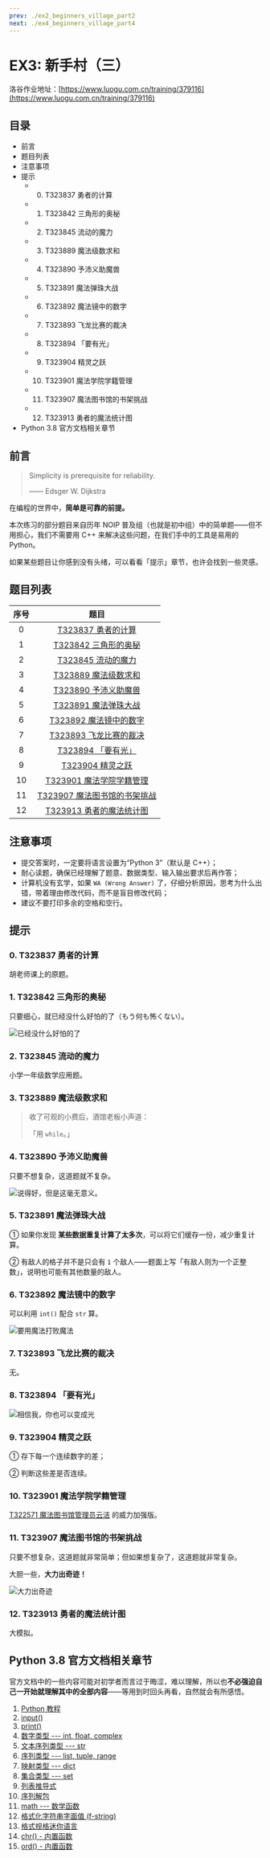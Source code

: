 ```yaml
---
prev: ./ex2_beginners_village_part2
next: ./ex4_beginners_village_part4
---
```


# EX3: 新手村（三）

洛谷作业地址：[https://www.luogu.com.cn/training/379116](https://www.luogu.com.cn/training/379116)

## 目录

- 前言
- 题目列表
- 注意事项
- 提示
  - 0. T323837 勇者的计算
  - 1. T323842 三角形的奥秘
  - 2. T323845 流动的魔力
  - 3. T323889 魔法级数求和
  - 4. T323890 予沛义助魔兽
  - 5. T323891 魔法弹珠大战
  - 6. T323892 魔法镜中的数字
  - 7. T323893 飞龙比赛的裁决
  - 8. T323894 「要有光」
  - 9. T323904 精灵之跃
  - 10. T323901 魔法学院学籍管理
  - 11. T323907 魔法图书馆的书架挑战
  - 12. T323913 勇者的魔法统计图
- Python 3.8 官方文档相关章节

## 前言

> Simplicity is prerequisite for reliability.
>
> —— Edsger W. Dijkstra

在编程的世界中，**简单是可靠的前提。**

本次练习的部分题目来自历年 NOIP 普及组（也就是初中组）中的简单题——但不用担心，我们不需要用 C++ 来解决这些问题，在我们手中的工具是易用的 Python。

如果某些题目让你感到没有头绪，可以看看「提示」章节，也许会找到一些灵感。

## 题目列表

| 序号 | 题目 |
| :----------: | :----------: |
| 0 | [T323837 勇者的计算](https://www.luogu.com.cn/problem/T323837) |
| 1 | [T323842 三角形的奥秘](https://www.luogu.com.cn/problem/T323842) |
| 2 | [T323845 流动的魔力](https://www.luogu.com.cn/problem/T323845) |
| 3 | [T323889 魔法级数求和](https://www.luogu.com.cn/problem/T323889) |
| 4 | [T323890 予沛义助魔兽](https://www.luogu.com.cn/problem/T323890) |
| 5 | [T323891 魔法弹珠大战](https://www.luogu.com.cn/problem/T323891) |
| 6 | [T323892 魔法镜中的数字](https://www.luogu.com.cn/problem/T323892) |
| 7 | [T323893 飞龙比赛的裁决](https://www.luogu.com.cn/problem/T323893) |
| 8 | [T323894 「要有光」](https://www.luogu.com.cn/problem/T323894) |
| 9 | [T323904 精灵之跃](https://www.luogu.com.cn/problem/T323904) |
| 10 | [T323901 魔法学院学籍管理](https://www.luogu.com.cn/problem/T323901) |
| 11 | [T323907 魔法图书馆的书架挑战](https://www.luogu.com.cn/problem/T323907) |
| 12 | [T323913 勇者的魔法统计图](https://www.luogu.com.cn/problem/T323913) |

## 注意事项

- 提交答案时，一定要将语言设置为“Python 3”（默认是 C++）；
- 耐心读题，确保已经理解了题意、数据类型、输入输出要求后再作答；
- 计算机没有玄学，如果 `WA (Wrong Answer)` 了，仔细分析原因，思考为什么出错，带着理由修改代码，而不是盲目修改代码；
- 建议不要打印多余的空格和空行。

## 提示

### 0. T323837 勇者的计算

胡老师课上的原题。

### 1. T323842 三角形的奥秘

只要细心，就已经没什么好怕的了（もう何も怖くない）。

![已经没什么好怕的了](https://res.zhaoji.ac.cn/images/202303230918261.png)

### 2. T323845 流动的魔力

小学一年级数学应用题。

### 3. T323889 魔法级数求和

> 收了可观的小费后，酒馆老板小声道：
>
> 「用 `while`。」

### 4. T323890 予沛义助魔兽

只要不想复杂，这道题就不复杂。

![说得好，但是这毫无意义。](https://res.zhaoji.ac.cn/images/202303230918260.png)

### 5. T323891 魔法弹珠大战

① 如果你发现 **某些数据重复计算了太多次**，可以将它们缓存一份，减少重复计算。

② 有敌人的格子并不是只会有 `1` 个敌人——题面上写「有敌人则为一个正整数」，说明也可能有其他数量的敌人。

### 6. T323892 魔法镜中的数字

可以利用 `int()` 配合 `str` 算。

![要用魔法打败魔法](https://res.zhaoji.ac.cn/images/202303230918259.png)

### 7. T323893 飞龙比赛的裁决

无。

### 8. T323894 「要有光」

![相信我，你也可以变成光](https://res.zhaoji.ac.cn/images/202303230918258.png)

### 9. T323904 精灵之跃

① 存下每一个连续数字的差；

② 判断这些差是否连续。

### 10. T323901 魔法学院学籍管理

[T322571 魔法图书馆管理员云洁](https://www.luogu.com.cn/problem/T322571) 的威力加强版。

### 11. T323907 魔法图书馆的书架挑战

只要不想复杂，这道题就非常简单；但如果想复杂了，这道题就非常复杂。

大胆一些，**大力出奇迹！**

![大力出奇迹](https://res.zhaoji.ac.cn/images/202303230918256.png)

### 12. T323913 勇者的魔法统计图

大模拟。

## Python 3.8 官方文档相关章节

官方文档中的一些内容可能对初学者而言过于晦涩，难以理解，所以也**不必强迫自己一开始就理解其中的全部内容**——等用到时回头再看，自然就会有所感悟。

1. [Python 教程](https://docs.python.org/zh-cn/3.8/tutorial/index.html)
1. [input()](https://docs.python.org/zh-cn/3.8/library/functions.html#input)
1. [print()](https://docs.python.org/zh-cn/3.8/library/functions.html#print)
1. [数字类型 --- int, float, complex](https://docs.python.org/zh-cn/3.8/library/stdtypes.html#numeric-types-int-float-complex)
1. [文本序列类型 --- str](https://docs.python.org/zh-cn/3.8/library/stdtypes.html#text-sequence-type-str)
1. [序列类型 --- list, tuple, range](https://docs.python.org/zh-cn/3.8/library/stdtypes.html#sequence-types-list-tuple-range)
1. [映射类型 --- dict](https://docs.python.org/zh-cn/3.8/library/stdtypes.html#mapping-types-dict)
1. [集合类型 --- set](https://docs.python.org/zh-cn/3.8/library/stdtypes.html#set-types-set-frozenset)
1. [列表推导式](https://docs.python.org/zh-cn/3.8/tutorial/datastructures.html#list-comprehensions)
1. [序列解包](https://docs.python.org/zh-cn/3.8/tutorial/datastructures.html#tuples-and-sequences)
1. [math --- 数学函数](https://docs.python.org/zh-cn/3.8/library/math.html)
1. [格式化字符串字面值 (f-string)](https://docs.python.org/zh-cn/3.8/reference/lexical_analysis.html#formatted-string-literals)
1. [格式规格迷你语言](https://docs.python.org/zh-cn/3.8/library/string.html#format-specification-mini-language)
1. [chr() - 内置函数](https://docs.python.org/zh-cn/3.8/library/functions.html#chr)
1. [ord() - 内置函数](https://docs.python.org/zh-cn/3.8/library/functions.html#ord)
